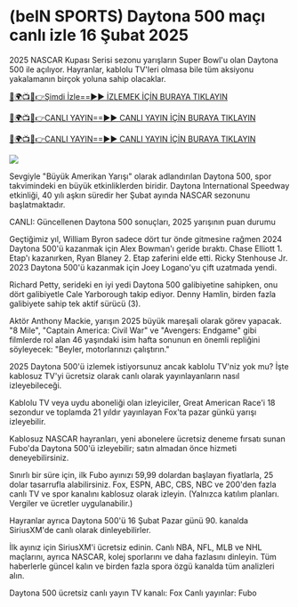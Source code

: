 # (beIN SPORTS) Daytona 500 maçı canlı izle 16 Şubat 2025 #

2025 NASCAR Kupası Serisi sezonu yarışların Super Bowl'u olan Daytona 500 ile açılıyor. Hayranlar, kablolu TV'leri olmasa bile tüm aksiyonu yakalamanın birçok yoluna sahip olacaklar.

[🔴🌍📺📱👉Şimdi İzle==►► İZLEMEK İÇİN BURAYA TIKLAYIN](https://t.co/BZ3uwsHPH6)

[🔴🌍📺📱👉CANLI YAYIN==►► CANLI YAYIN İÇİN BURAYA TIKLAYIN](https://t.co/BZ3uwsHPH6)

[🔴🌍📺📱👉CANLI YAYIN==►► CANLI YAYIN İÇİN BURAYA TIKLAYIN](https://t.co/BZ3uwsHPH6)

<a href="https://t.co/BZ3uwsHPH6" rel="nofollow" data-target="animated-image.originalLink"><img src="https://camo.githubusercontent.com/1be82823e85778f8a57db5ea2a2e46822e8721e5be32dc31a466a7df3bb16d49/68747470733a2f2f636c6173736963616c7363686f6f6c6f6662616c6c65746c692e636f6d2f6e686b2f72676273727465672e676966" data-canonical-src="https://classicalschoolofballetli.com/nhk/rgbsrteg.gif" style="max-width: 100%; display: inline-block;" data-target="animated-image.originalImage"></a>

Sevgiyle "Büyük Amerikan Yarışı" olarak adlandırılan Daytona 500, spor takvimindeki en büyük etkinliklerden biridir. Daytona International Speedway etkinliği, 40 yılı aşkın süredir her Şubat ayında NASCAR sezonunu başlatmaktadır.

CANLI: Güncellenen Daytona 500 sonuçları, 2025 yarışının puan durumu

Geçtiğimiz yıl, William Byron sadece dört tur önde gitmesine rağmen 2024 Daytona 500'ü kazanmak için Alex Bowman'ı geride bıraktı. Chase Elliott 1. Etap'ı kazanırken, Ryan Blaney 2. Etap zaferini elde etti. Ricky Stenhouse Jr. 2023 Daytona 500'ü kazanmak için Joey Logano'yu çift uzatmada yendi.

Richard Petty, serideki en iyi yedi Daytona 500 galibiyetine sahipken, onu dört galibiyetle Cale Yarborough takip ediyor. Denny Hamlin, birden fazla galibiyete sahip tek aktif sürücü (3).

Aktör Anthony Mackie, yarışın 2025 büyük mareşali olarak görev yapacak. "8 Mile", "Captain America: Civil War" ve "Avengers: Endgame" gibi filmlerde rol alan 46 yaşındaki isim hafta sonunun en önemli repliğini söyleyecek: "Beyler, motorlarınızı çalıştırın."

2025 Daytona 500'ü izlemek istiyorsunuz ancak kablolu TV'niz yok mu? İşte kablosuz TV'yi ücretsiz olarak canlı olarak yayınlayanların nasıl izleyebileceği.

Kablolu TV veya uydu aboneliği olan izleyiciler, Great American Race'i 18 sezondur ve toplamda 21 yıldır yayınlayan Fox'ta pazar günkü yarışı izleyebilir.

Kablosuz NASCAR hayranları, yeni abonelere ücretsiz deneme fırsatı sunan Fubo'da Daytona 500'ü izleyebilir; satın almadan önce hizmeti deneyebilirsiniz.

Sınırlı bir süre için, ilk Fubo ayınızı 59,99 dolardan başlayan fiyatlarla, 25 dolar tasarrufla alabilirsiniz. Fox, ESPN, ABC, CBS, NBC ve 200'den fazla canlı TV ve spor kanalını kablosuz olarak izleyin. (Yalnızca katılım planları. Vergiler ve ücretler uygulanabilir.)

Hayranlar ayrıca Daytona 500'ü 16 Şubat Pazar günü 90. kanalda SiriusXM'de canlı olarak dinleyebilirler.

İlk ayınız için SiriusXM'i ücretsiz edinin. Canlı NBA, NFL, MLB ve NHL maçlarını, ayrıca NASCAR, kolej sporlarını ve daha fazlasını dinleyin. Tüm haberlerle güncel kalın ve birden fazla spora özgü kanalda tüm analizleri alın.

Daytona 500 ücretsiz canlı yayın
TV kanalı: Fox
Canlı yayınlar: Fubo
